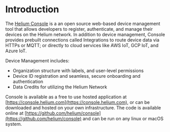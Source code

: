 # Introduction

The [Helium Console](http://console.helium.com/) is a an open source web-based device management tool that allows developers to register, authenticate, and manage their devices on the Helium network. In addition to device management, Console provides prebuilt connections called Integrations to route device data via HTTPs or MQTT; or directly to cloud services like AWS IoT, GCP IoT, and Azure IoT.

Device Management includes:

* Organization structure with labels, and user-level permissions
* Device ID registration and seamless, secure onboarding and authentication
* Data Credits for utilizing the Helium Network

Console is available as a free to use hosted application at [https://console.helium.com](https://console.helium.com), or can be downloaded and hosted on your own infrastructure. The code is available online at [https://github.com/helium/console](https://github.com/helium/console) and can be run on any linux or macOS system.

